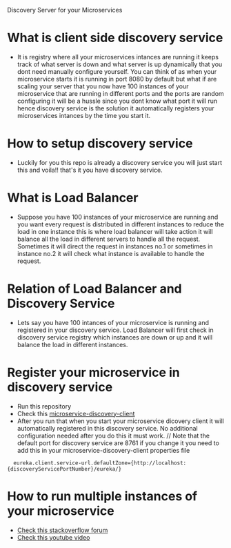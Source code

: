 Discovery Server for your Microservices

# What is client side discovery service
- It is registry where all your microservices intances are running it keeps track of what server is down and what server is up dynamically
that you dont need  manually configure yourself. You can think of as when your microservice starts it is running in port 8080 by default
but what if are scaling your server that you now have 100 instances of your microservice that are running in different ports and the ports
are random configuring it will be a hussle since you dont know what port it will run hence discovery service is the solution it automatically
registers your microservices intances by the time you start it.

# How to setup discovery service 
- Luckily for you this repo is already a discovery service you will just start this and voila!! that's it you have discovery service.

# What is Load Balancer
- Suppose you have 100 instances of your microservice are running and you want every request is distributed in different instances to reduce the
load in one instance this is where load balancer will take action it will balance all the load in different servers to handle all the request. Sometimes
it will direct the request in instances no.1 or sometimes in instance no.2 it will check what instance is available to handle the request.

# Relation of Load Balancer and Discovery Service
- Lets say you have 100 intances of your microservice is running and registered in your
discovery service. Load Balancer will first check in discovery service registry which instances are down or up and it will balance the load in different instances.

# Register your microservice in discovery service
- Run this repository
- Check this
[microservice-discovery-client]( https://github.com/Elleined/open-feign-discovery-client)
- After you run that when you start your microservice dicovery client it will automatically registered in this discovery service. No additional configuration needed after you do this it must work.
// Note that the default port for discovery service are 8761 if you change it you need to add this in your microservice-discovery-client properties file
```
  eureka.client.service-url.defaultZone={http://localhost:{discoveryServicePortNumber}/eureka/}
```
# How to run multiple instances of your microservice
- [Check this stackoverflow forum](https://stackoverflow.com/questions/58348457/running-two-spring-boot-instances)
- [Check this youtube video](https://youtu.be/diAwbLSXYTk)
